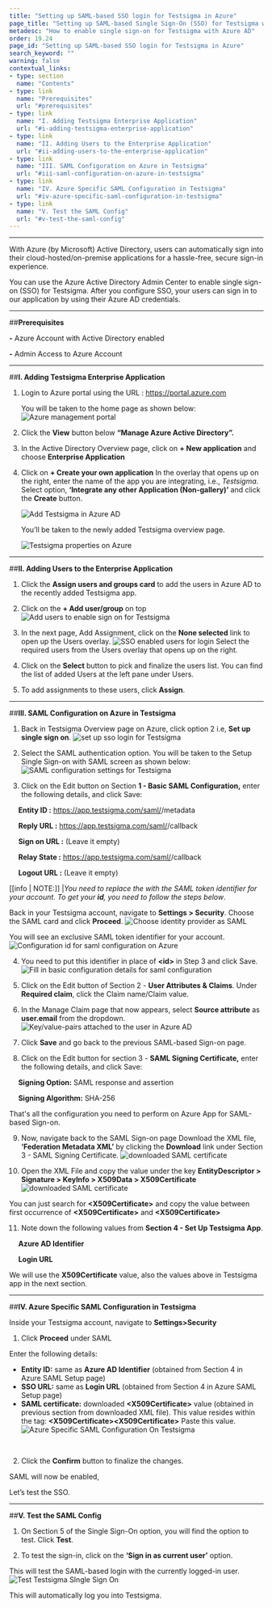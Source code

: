 ```yaml
---
title: "Setting up SAML-based SSO login for Testsigma in Azure"
page_title: "Setting up SAML-based Single Sign-On (SSO) for Testsigma with Azure AD"
metadesc: "How to enable single sign-on for Testsigma with Azure AD"
order: 19.24
page_id: "Setting up SAML-based SSO login for Testsigma in Azure"
search_keyword: ""
warning: false
contextual_links:
- type: section
  name: "Contents"
- type: link
  name: "Prerequisites"
  url: "#prerequisites"
- type: link
  name: "I. Adding Testsigma Enterprise Application"
  url: "#i-adding-testsigma-enterprise-application"
- type: link
  name: "II. Adding Users to the Enterprise Application"
  url: "#ii-adding-users-to-the-enterprise-application"
- type: link
  name: "III. SAML Configuration on Azure in Testsigma"
  url: "#iii-saml-configuration-on-azure-in-testsigma"
- type: link
  name: "IV. Azure Specific SAML Configuration in Testsigma"
  url: "#iv-azure-specific-saml-configuration-in-testsigma"
- type: link
  name: "V. Test the SAML Config"
  url: "#v-test-the-saml-config"
---
```

---

With Azure (by Microsoft) Active Directory, users can automatically sign into their cloud-hosted/on-premise applications for a hassle-free, secure sign-in experience.

You can use the Azure Active Directory Admin Center to enable single sign-on (SSO) for Testsigma. After you configure SSO, your users can sign in to our application by using their Azure AD credentials.


---
##**Prerequisites**

**-** Azure Account with Active Directory enabled

**-** Admin Access to Azure Account


---
##**I. Adding Testsigma Enterprise Application**

1. Login to Azure portal using the URL :  https://portal.azure.com


   You will be taken to the home page as shown below:
   ![Azure management portal](http://docs.testsigma.com/images/azure-sso/azure-management-portal.png)

2. Click the **View** button below **“Manage Azure Active Directory”.**

3. In the Active Directory Overview page, click on **+ New application** and choose **Enterprise Application**


4. Click on **+ Create your own application**
In the overlay that opens up on the right, enter the name of the app you are integrating, i.e., *Testsigma*. Select option, **‘Integrate any other Application (Non-gallery)’** and click the **Create** button.

    ![Add Testsigma in Azure AD](https://docs.testsigma.com/images/azure-sso/add-new-application-testsigma-azure-ad.png)

    You’ll be taken to the newly added Testsigma overview page.

    ![Testsigma properties on Azure](https://docs.testsigma.com/images/azure-sso/Testsigma-properties.png)

---
##**II. Adding Users to the Enterprise Application**

   1. Click the **Assign users and groups card** to add the users in Azure AD to the recently added Testsigma app.

   2. Click on the **+ Add user/group** on top
   ![Add users to enable sign on for Testsigma](https://docs.testsigma.com/images/azure-sso/add-users-azure-sso.png)

   3. In the next page, Add Assignment, click on the **None selected** link to open up the Users overlay.
   ![SSO enabled users for login](https://docs.testsigma.com/images/azure-sso/sso-enabled-users-list.png)
   Select the required users from the Users overlay that opens up on the right.

   4. Click on the **Select** button to pick and finalize the users list. You can find the list of added Users at the left pane under Users. 

   5. To add assignments to these users, click **Assign**.

---
##**III. SAML Configuration on Azure in Testsigma**

   1. Back in Testsigma Overview page on Azure, click option 2 i.e, **Set up single sign on**.
   ![set up sso login for Testsigma](https://docs.testsigma.com/images/azure-sso/setup-sso-for-login.png)

   2. Select the SAML authentication option.
   You will be taken to the Setup Single Sign-on with SAML screen as shown below:
   ![SAML configuration settings for Testsigma](https://docs.testsigma.com/images/azure-sso/saml-configuration-settings.png)

   3. Click on the Edit button on Section **1 - Basic SAML Configuration,** enter the following details, and click Save:
   
   &emsp; **Entity ID :** https://app.testsigma.com/saml/<id>/metadata

   &emsp; **Reply URL :** https://app.testsigma.com/saml/<id>/callback
   
   &emsp; **Sign on URL :** (Leave it empty)
   
   &emsp; **Relay State :** https://app.testsigma.com/saml/<id>/callback
   
   &emsp; **Logout URL :** (Leave it empty)

[[info | NOTE:]]
|*You need to replace the **<id>** with the SAML token identifier for your account. To get your **id**, you need to follow the steps below*.

   Back in your Testsigma account, navigate to **Settings > Security**. Choose the SAML card and click **Proceed**.
   ![Choose identity provider as SAML](https://docs.testsigma.com/images/azure-sso/choose-identity-provider-saml.png)

   You will see an exclusive SAML token identifier for your account. 
   ![Configuration id for saml configuration on Azure](https://docs.testsigma.com/images/azure-sso/configuration-id-saml-configuration.png)&emsp;

   4. You need to put this identifier in place of **\<id>** in Step 3 and click Save.
   ![Fill in basic configuration details for saml configuration](https://docs.testsigma.com/images/azure-sso/fill-saml-configuration-settings-basic-details.png)

   5. Click on the Edit button of Section 2 - **User Attributes & Claims**. Under **Required claim**, click the Claim name/Claim value.

   6. In the Manage Claim page that now appears, select **Source attribute** as **user.email** from the dropdown.
   ![Key/value-pairs attached to the user in Azure AD](https://docs.testsigma.com/images/azure-sso/manage-claim-azure-ad.png)

   7. Click **Save** and go back to the previous SAML-based Sign-on page.

   8. Click on the Edit button for section 3 - **SAML Signing Certificate,** enter the following details, and click Save:

   &emsp; **Signing Option:** SAML response and assertion

   &emsp; **Signing Algorithm:** SHA-256

   That's all the configuration you need to perform on Azure App for SAML-based Sign-on.


   9. Now, navigate back to the SAML Sign-on page
   Download the XML file, **‘Federation Metadata XML’** by clicking the **Download** link under Section 3 - SAML Signing Certificate. 
    ![downloaded SAML certificate](https://docs.testsigma.com/images/azure-sso/download-saml-certificate.png)


   10. Open the XML File and copy the value under the key **EntityDescriptor > Signature > KeyInfo > X509Data > X509Certificate**
    ![downloaded SAML certificate](https://docs.testsigma.com/images/azure-sso/downloaded-saml-certificate.png)
   

   You can just search for **\<X509Certificate>** and copy the value between first occurrence of **\<X509Certificate>** and **\<X509Certificate>**

   11.  Note down the following values from **Section 4 - Set Up Testsigma App**.

   &emsp; **Azure AD Identifier**

   &emsp; **Login URL**

   We will use the **X509Certificate** value, also the values above in Testsigma app in the next section.

---
##**IV. Azure Specific SAML Configuration in Testsigma**

Inside your Testsigma account, navigate to **Settings>Security**
  1. Click **Proceed** under SAML

 Enter the following details:

* **Entity ID:** same as **Azure AD Identifier** (obtained from Section 4 in Azure SAML Setup page)
* **SSO URL:** same as **Login URL** (obtained from Section 4 in Azure SAML Setup page)
* **SAML certificate:** downloaded **\<X509Certificate>** value (obtained in previous section from downloaded XML file).
This value resides within the tag: **\<X509Certificate>\<X509Certificate>**
Paste this value.
![Azure Specific SAML Configuration On Testsigma](https://docs.testsigma.com/images/azure-sso/azure-saml-configuration-testsigma.png)

<br>

2. Click the **Confirm** button to finalize the changes.
 
SAML will now be enabled,

Let’s test the SSO.

---
##**V. Test the SAML Config**

 1. On Section 5 of the Single Sign-On option, you will find the option to test. Click 
 **Test**.

 2. To test the sign-in, click on the **‘Sign in as current user’** option.

This will test the SAML-based login with the currently logged-in user.
![Test Testsigma SIngle Sign On](https://docs.testsigma.com/images/azure-sso/test-testsigma-sso.png)

This will automatically log you into Testsigma.


